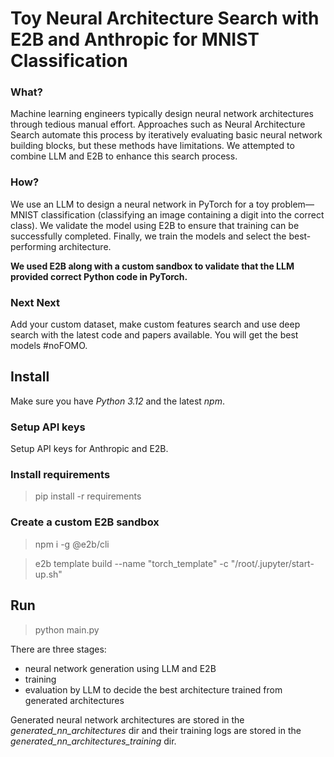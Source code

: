 # Toy Neural Architecture Search with E2B and Anthropic for MNIST Classification

### What? 

Machine learning engineers typically design neural network architectures through tedious manual effort. Approaches such as Neural Architecture Search automate this process by iteratively evaluating basic neural network building blocks, but these methods have limitations. We attempted to combine LLM and E2B to enhance this search process.

### How? 

We use an LLM to design a neural network in PyTorch for a toy problem—MNIST classification (classifying an image containing a digit into the correct class). We validate the model using E2B to ensure that training can be successfully completed. Finally, we train the models and select the best-performing architecture.

**We used E2B along with a custom sandbox to validate that the LLM provided correct Python code in PyTorch.**

### Next Next

Add your custom dataset, make custom features search and use deep search with the latest code and papers available. You will get the best models #noFOMO.

## Install

Make sure you have *Python 3.12* and the latest *npm*.

### Setup API keys

Setup API keys for Anthropic and E2B.

### Install requirements

> pip install -r requirements

### Create a custom E2B sandbox

> npm i -g @e2b/cli

> e2b template build --name "torch_template" -c "/root/.jupyter/start-up.sh"

## Run

> python main.py

There are three stages: 
 - neural network generation using LLM and E2B
 - training
 - evaluation by LLM to decide the best architecture trained from generated architectures

Generated neural network architectures are stored in the *generated_nn_architectures* dir and their training logs are stored in the *generated_nn_architectures_training* dir. 